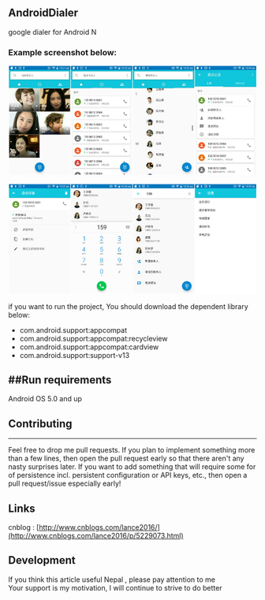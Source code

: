 ## AndroidDialer
google dialer for Android N

### Example screenshot below:

![github](https://raw.githubusercontent.com/geniusgithub/AndroidDialer/master/storage/m1.jpg "github") 

![github](https://github.com/geniusgithub/AndroidDialer/blob/master/storage/m2.jpg "github")  


if you want to run the project, You should download the dependent library below:
* com.android.support:appcompat
* com.android.support:appcompat:recycleview
* com.android.support:appcompat:cardview
* com.android.support:support-v13

##Run requirements
------------------------------
Android OS 5.0 and up<br />

## Contributing
------------------------------
Feel free to drop me pull requests. If you plan to implement something more than a few lines, then open the pull request early so that there aren't any nasty surprises later.
If you want to add something that will require some for of persistence incl. persistent configuration or API keys, etc., then open a pull request/issue especially early!


## Links

 cnblog : [http://www.cnblogs.com/lance2016/](http://www.cnblogs.com/lance2016/p/5229073.html)<br /> 
## Development
If you think this article useful Nepal , please pay attention to me<br />
Your support is my motivation, I will continue to strive to do better

